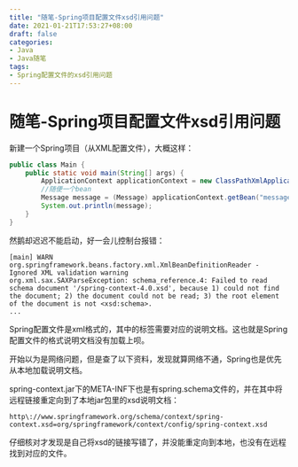 ```yaml
---
title: "随笔-Spring项目配置文件xsd引用问题"
date: 2021-01-21T17:53:27+08:00
draft: false
categories: 
- Java
- Java随笔
tags:
- Spring配置文件的xsd引用问题
---
```


# 随笔-Spring项目配置文件xsd引用问题

新建一个Spring项目（从XML配置文件），大概这样：

```java
public class Main {
    public static void main(String[] args) {
        ApplicationContext applicationContext = new ClassPathXmlApplicationContext("applicationContext.xml");
        //随便一个bean
        Message message = (Message) applicationContext.getBean("message");
        System.out.println(message);
    }
}
```

然鹅却迟迟不能启动，好一会儿控制台报错：

```
[main] WARN  org.springframework.beans.factory.xml.XmlBeanDefinitionReader - Ignored XML validation warning
org.xml.sax.SAXParseException: schema_reference.4: Failed to read schema document '/spring-context-4.0.xsd', because 1) could not find the document; 2) the document could not be read; 3) the root element of the document is not <xsd:schema>.
...
```

Spring配置文件是xml格式的，其中的标签需要对应的说明文档。这也就是Spring配置文件的格式说明文档没有加载上呗。

开始以为是网络问题，但是查了以下资料，发现就算网络不通，Spring也是优先从本地加载说明文档。

spring-context.jar下的META-INF下也是有spring.schema文件的，并在其中将远程链接重定向到了本地jar包里的xsd说明文档：

```
http\://www.springframework.org/schema/context/spring-context.xsd=org/springframework/context/config/spring-context.xsd
```

仔细核对才发现是自己将xsd的链接写错了，并没能重定向到本地，也没有在远程找到对应的文件。